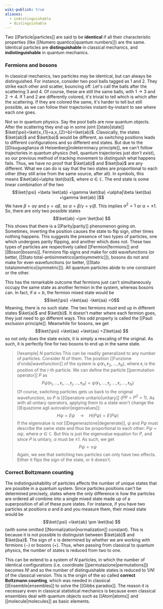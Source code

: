```yaml
---
wiki-publish: true
aliases:
  - indistinguishable
  - distinguishable
---
```

Two [[Particle|particles]] are said to be **identical** if all their characteristic properties (like [[Numero quantico|quantum numbers]]) are the same. Identical particles are **distinguishable** in classical mechanics, and **indistinguishable** in quantum mechanics.
### Fermions and bosons
In classical mechanics, two particles may be identical, but can always be distinguished. For instance, consider two pool balls tagged as 1 and 2. They strike each other and scatter, bouncing off. Let's call the balls after the scattering 3 and 4. Of course, these are still the same balls, with $1\to 3$ and $2\to 4$. If 1 and 2 are differently colored, it's trivial to tell which is which after the scattering. If they are colored the same, it's harder to tell but still possible, as we can follow their trajectories instant-by-instant to see where each one goes.

Not so in quantum physics. Say the pool balls are now quantum objects. After the scattering they end up in some joint [[stato|state]] $\ket{\psi}=\ket{x_{1}=a,x_{2}=b}=\ket{ab}$. Classically, the states $\ket{ab}$ and $\ket{ba}$ would be different, as switching positions leads to different configurations and so different end states. But due to the [[Disuguaglianza di Heisenberg|indeterminacy principle]], we can't follow trajectories in quantum physics (hell, quantum trajectories just *don't exist*), so our previous method of tracking movement to distinguish what happens fails. Thus, we have no proof that $\ket{ab}$ and $\ket{ba}$ are any different. What we can do is say that the two states are proportional to each other (they still arise from the same source, after all). In symbols, this means $\ket{ab}=\alpha \ket{ba}$, where $\alpha \in \mathbb{C}$. The end state is some linear combination of the two
$$\ket{\psi} =\beta \ket{ab} +\gamma \ket{ba} =\alpha[\beta \ket{ba} +\gamma \ket{ab} ]$$
We have $\beta=\alpha \gamma$ and $\gamma=\alpha \beta$, so $\alpha=\beta/\gamma=\gamma/\beta$. This implies $\alpha^{2}=1$ or $\alpha=\pm 1$. So, there are only two possible states
$$\ket{ab} =\pm \ket{ba} $$
This shows that there is a [[Parity|parity]] phenomenon going on. Sometimes, inverting the position causes the state to flip sign, other times nothing happens. This suggests the presence of two types of particles, one which undergoes parity flipping, and another which does not. These two types of particles are respectively called [[Fermion|fermions]] and [[Boson|bosons]]. Fermions flip signs and make for odd wavefunctions (or better, [[Stato total-antisimmetrico|antisymmetric]]), bosons do not and make for even wavefunctions (or better, [[Stato totalsimmetrico|symmetric]]). All quantum particles abide to one constraint or the other.

This has the remarkable outcome that fermions just can't simultaneously occupy the same state as another fermion in the system, whereas bosons can. In fact, if $a=b$, the fermion mixed state would be
$$\ket{\psi} =\ket{aa} -\ket{aa} =0$$
Meaning, there is no such state. The two fermions *must* end up in different states $\ket{a}$ and $\ket{b}$. It doesn't matter where each fermion goes, they just need to go different ways. This odd property is called the [[Pauli exclusion principle]]. Meanwhile for bosons, we get
$$\ket{\psi} =\ket{aa} +\ket{aa} =2\ket{aa} $$
so not only does the state exists, it is simply a rescaling of the original. As such, it is perfectly fine for two bosons to end up in the same state.

> [!example] $N$ particles
> This can be readily generalized to any number of particles. Consider $N$ of them. The position [[Funzione d'onda|wavefunction]] of the system is $\psi(\mathbf{r}_{1},\mathbf{r}_{2},\ldots,\mathbf{r}_{N})$, where $\mathbf{r}_{i}$ is the position of the $i$-th particle. We can define the particle [[permutation operator]] $P$ as
>$$P\psi(\mathbf{r}_{1},\ldots,\mathbf{r}_{i},\ldots,\mathbf{r}_{j},\ldots,\mathbf{r}_{N})=\psi(\mathbf{r}_{1},\ldots,\mathbf{r}_{j},\ldots,\mathbf{r}_{i},\ldots,\mathbf{r}_{N})$$
> Of course, switching particles gets us back to the original wavefunction, so $P$ is [[Operatore unitario|unitary]] ($PP=P^{2}=1$). As with all unitary operators, applying them to a state won't change the [[Equazione agli autovalori|eigenvalues]]:
> $$H\psi=E\psi \quad\to \quad H(P\psi)=E(P\psi)$$
> If the eigenvalue is not [[Degenerazione|degenerate]], $\psi$ and $P\psi$ must describe the same state and thus be proportional to each other: $P\psi=\alpha \psi$, where $\alpha \in \mathbb{C}$. But this is just the eigenvalue equation for $P$, and since $P$ is unitary, $\alpha$ must be $\pm 1$. As such, we get
> $$P\psi=\pm \psi$$
> Again, we see that switching two particles can only have two effects. Either it flips the sign of the state, or it doesn't.
### Correct Boltzmann counting
The indistinguishability of particles affects the number of unique states that are possible in a quantum system. Since particles positions can't be determined precisely, states where the only difference is how the particles are ordered all combine into a single mixed state made up of a superposition of all of these pure states. For instance, if you have two particles at positions $a$ and $b$ and you measure them, their mixed state would be
$$\ket{\psi} =\ket{ab} \pm \ket{ba} $$
(with some omitted [[Normalization|normalization]] constant). This is because it is not possible to distinguish between $\ket{ab}$ and $\ket{ba}$. The sign of $\pm$ is determined by whether we are working with fermions ($-$) or bosons ($+$). Thus, when passing from classical to quantum physics, the number of states is reduced from two to one.

This can be extend to a system of $N$ particles, in which the number of identical configurations (i.e. coordinate [[permutazione|permutations]]) becomes $N!$ and so the number of distinguishable states is reduced to $1/N!$ of the classical version. This is the origin of the so called **correct Boltzmann counting**, which was needed in classical [[Ensemble|ensembles]] to solve the [[Gibbs paradox]]. The reason it is necessary even in classical statistical mechanics is because even classical ensembles deal with quantum objects such as [[Atom|atoms]] and [[molecule|molecules]] as basic elements.